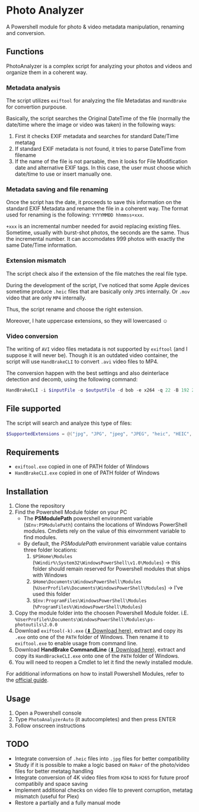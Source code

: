 # Photo Analyzer

A Powershell module for photo & video metadata manipulation, renaming and conversion.

## Functions

PhotoAnalyzer is a complex script for analyzing your photos and videos and organize them in a coherent way.

### Metadata analysis

The script utilizes `exiftool` for analyzing the file Metadatas and `HandBrake` for convertion purpouse.

Basically, the script searches the Original DateTime of the file (normally the date/time where the image or video was taken) in the following ways:

1. First it checks EXIF metadata and searches for standard Date/Time metatag
2. If standard EXIF metadata is not found, it tries to parse DateTime from filename
3. If the name of the file is not parsable, then it looks for File Modification date and alternative EXIF tags. In this case, the user must choose which date/time to use or insert manually one.

### Metadata saving and file renaming

Once the script has the date, it proceeds to save this information on the standard EXIF Metadata and rename the file in a coherent way. The format used for renaming is the following: `YYYYMMDD hhmmss+xxx`.

`+xxx` is an incremental number needed for avoid replacing existing files. Sometime, usually with burst-shot photos, the seconds are the same. Thus the incremental number. It can accomodates 999 photos with exactly the same Date/Time information.

### Extension mismatch

The script check also if the extension of the file matches the real file type.

During the development of the script, I've noticed that some Apple devices sometime produce `.heic` files that are basically only `JPEG` internally. Or `.mov` video that are only `MP4` internally.

Thus, the script rename and choose the right extension.

Moreover, I hate uppercase extensions, so they will lowercased ☺

### Video conversion

The writing of `AVI` video files metadata is not supported by `exiftool` (and I suppose it will never be). Though it is an outdated video container, the script will use `HandBrakeCLI` to convert `.avi` video files to MP4.

The conversion happen with the best settings and also deinterlace detection and decomb, using the following command:

``` powershell
HandBrakeCLI -i $inputFile -o $outputFile -d bob -e x264 -q 22 -B 192 2> $null
```

## File supported

The script will search and analyze this type of files:

``` powershell
$SupportedExtensions = @("jpg", "JPG", "jpeg", "JPEG", "heic", "HEIC", "png", "PNG", "gif", "GIF", "mp4", "MP4", "m4v", "M4V", "mov", "MOV", "gif", "GIF", "avi", "AVI")
```

## Requirements

* `exiftool.exe` copied in one of PATH folder of Windows
* `HandBrakeCLI.exe` copied in one of PATH folder of Windows

## Installation

1. Clone the repository
2. Find the Powershell Module folder on your PC
    * The **PSModulePath** powershell environment variable (`$Env:PSModulePath`) contains the locations of Windows PowerShell modules. Cmdlets rely on the value of this einvornment variable to find modules.
    * By default, the *PSModulePath* environment variable value contains three folder locations:
        1. `$PSHome\Modules` (`%Windir%\System32\WindowsPowerShell\v1.0\Modules`) -> this folder should remain reserved for Powershell modules that ships with Windows
        2. `$Home\Documents\WindowsPowerShell\Modules` (`%UserProfile%\Documents\WindowsPowerShell\Modules`) -> I've used this folder
        3. `$Env:ProgramFiles\WindowsPowerShell\Modules` (`%ProgramFiles%\WindowsPowerShell\Modules`)
3. Copy the module folder into the choosen Powershell Module folder. i.E. `%UserProfile%\Documents\WindowsPowerShell\Modules\ps-photoutils\2.0.0`
4. Download `exiftool(-k).exe` ([⬇ Download here](https://exiftool.org/)), extract and copy its `.exe` onto one of the `PATH` folder of Windows. Then rename it to `exiftool.exe` to enable usage from command line.
5. Download **HandBrake CommandLine** ([⬇ Download here](https://handbrake.fr/downloads2.php)), extract and copy its `HandBrackeCLI.exe` onto one of the `PATH` folder of Windows.
6. You will need to reopen a Cmdlet to let it find the newly installed module.

For additional informations on how to install Powershell Modules, refer to the [official guide](https://docs.microsoft.com/en-us/powershell/scripting/developer/module/installing-a-powershell-module?view=powershell-7.1).

## Usage

1. Open a Powershell console
2. Type `PhotoAnalyzerAuto` (it autocompletes) and then press ENTER
3. Follow onscreen instructions

## TODO

* Integrate conversion of `.heic` files into `.jpg` files for better compatibility
* Study if it is possible to make a logic based on `Maker` of the photo/video files for better metatag handling
* Integrate conversion of 4K video files from `H264` to `H265` for future proof compatibily and space saving
* Implement additional checks on video file to prevent corruption, metatag mismatch (useful for Plex)
* Restore a partially and a fully manual mode
